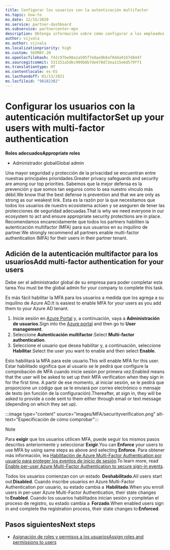 ```yaml
---
title: Configurar los usuarios con la autenticación multifactor
ms.topic: how-to
ms.date: 12/15/2020
ms.service: partner-dashboard
ms.subservice: partnercenter-mpn
description: Obtenga información sobre cómo configurar a los empleados con MFA
author: vijvala
ms.author: vijvala
ms.localizationpriority: high
ms.custom: SEOMAY.20
ms.openlocfilehash: f42c97be88a1a505f7e0ae9b8af0d4a9167d8447
ms.sourcegitcommit: 531151a5dbc999b8b7de478d72ea115e6d579ff1
ms.translationtype: HT
ms.contentlocale: es-ES
ms.lasthandoff: 01/13/2021
ms.locfileid: "98182382"
---
```

# <a name="set-up-your-users-with-multi-factor-authentication"></a><span data-ttu-id="a0c8f-103">Configurar los usuarios con la autenticación multifactor</span><span class="sxs-lookup"><span data-stu-id="a0c8f-103">Set up your users with multi-factor authentication</span></span>

<span data-ttu-id="a0c8f-104">**Roles adecuados**</span><span class="sxs-lookup"><span data-stu-id="a0c8f-104">**Appropriate roles**</span></span>

- <span data-ttu-id="a0c8f-105">Administrador global</span><span class="sxs-lookup"><span data-stu-id="a0c8f-105">Global admin</span></span>

<span data-ttu-id="a0c8f-106">Una mayor seguridad y protección de la privacidad se encuentran entre nuestras principales prioridades.</span><span class="sxs-lookup"><span data-stu-id="a0c8f-106">Greater privacy safeguards and security are among our top priorities.</span></span> <span data-ttu-id="a0c8f-107">Sabemos que la mejor defensa es la prevención y que somos tan seguros como lo sea nuestro vínculo más débil.</span><span class="sxs-lookup"><span data-stu-id="a0c8f-107">We know that the best defense is prevention and that we are only as strong as our weakest link.</span></span> <span data-ttu-id="a0c8f-108">Esta es la razón por la que necesitamos que todos los usuarios de nuestro ecosistema actúen y se aseguren de tener las protecciones de seguridad adecuadas.</span><span class="sxs-lookup"><span data-stu-id="a0c8f-108">That is why we need everyone in our ecosystem to act and ensure appropriate security protections are in place.</span></span> <span data-ttu-id="a0c8f-109">Recomendamos encarecidamente que todos los partners habiliten la autenticación multifactor (MFA) para sus usuarios en su inquilino de partner.</span><span class="sxs-lookup"><span data-stu-id="a0c8f-109">We strongly recommend all partners enable multi-factor authentication (MFA) for their users in their partner tenant.</span></span> 

## <a name="add-multi-factor-authentication-for-your-users"></a><span data-ttu-id="a0c8f-110">Adición de la autenticación multifactor para los usuarios</span><span class="sxs-lookup"><span data-stu-id="a0c8f-110">Add multi-factor authentication for your users</span></span>

<span data-ttu-id="a0c8f-111">Debe ser el administrador global de su empresa para poder completar esta tarea.</span><span class="sxs-lookup"><span data-stu-id="a0c8f-111">You must be the global admin for your company to complete this task.</span></span>

<span data-ttu-id="a0c8f-112">Es más fácil habilitar la MFA para los usuarios a medida que los agrega a su inquilino de Azure AD.</span><span class="sxs-lookup"><span data-stu-id="a0c8f-112">It is easiest to enable MFA for your users as you add them to your Azure AD tenant.</span></span>

1. <span data-ttu-id="a0c8f-113">Inicie sesión en [Azure Portal](https://portal.azure.com) y, a continuación, vaya a **Administración de usuarios**.</span><span class="sxs-lookup"><span data-stu-id="a0c8f-113">Sign into the [Azure portal](https://portal.azure.com) and then go to **User management**.</span></span>
1. <span data-ttu-id="a0c8f-114">Seleccione **Autenticación multifactor**.</span><span class="sxs-lookup"><span data-stu-id="a0c8f-114">Select **Multi-factor authentication**.</span></span>
1. <span data-ttu-id="a0c8f-115">Seleccione el usuario que desea habilitar y, a continuación, seleccione **Habilitar**.</span><span class="sxs-lookup"><span data-stu-id="a0c8f-115">Select the user you want to enable and then select **Enable**.</span></span>

<span data-ttu-id="a0c8f-116">Esto habilitará la MFA para este usuario.</span><span class="sxs-lookup"><span data-stu-id="a0c8f-116">This will enable MFA for this user.</span></span> <span data-ttu-id="a0c8f-117">Estar habilitado significa que al usuario se le pedirá que configure la comprobación de MFA cuando inicie sesión por primera vez.</span><span class="sxs-lookup"><span data-stu-id="a0c8f-117">Enabled means that the user will be asked to set up their MFA verification when they sign in for the first time.</span></span> <span data-ttu-id="a0c8f-118">A partir de ese momento, al iniciar sesión, se le pedirá que proporcione un código que se le enviará por correo electrónico o mensaje de texto (en función de la configuración).</span><span class="sxs-lookup"><span data-stu-id="a0c8f-118">Thereafter, at sign in, they will be asked to provide a code sent to them either through email or text message (depending on which they set up).</span></span>  

:::image type="content" source="images/MFA/securityverification.png" alt-text="Especificación de cómo comprobar":::

>[!NOTE]
><span data-ttu-id="a0c8f-120">Para **exigir** que los usuarios utilicen MFA, puede seguir los mismos pasos descritos anteriormente y seleccionar **Exigir**.</span><span class="sxs-lookup"><span data-stu-id="a0c8f-120">You can **Enforce** your users to use MFA by using same steps as above and selecting **Enforce**.</span></span> <span data-ttu-id="a0c8f-121">Para obtener más información, lea [Habilitación de Azure Multi-Factor Authentication por usuario para proteger los eventos de inicio de sesión](/azure/active-directory/authentication/howto-mfa-userstates).</span><span class="sxs-lookup"><span data-stu-id="a0c8f-121">To learn more, read [Enable per-user Azure Multi-Factor Authentication to secure sign-in events](/azure/active-directory/authentication/howto-mfa-userstates).</span></span> 

<span data-ttu-id="a0c8f-122">Todos los usuarios comienzan con un estado  **Deshabilitado**.</span><span class="sxs-lookup"><span data-stu-id="a0c8f-122">All users start out **Disabled**.</span></span> <span data-ttu-id="a0c8f-123">Cuando inscribe usuarios en Azure Multi-Factor Authentication por usuario, su estado cambia a  **Habilitado**.</span><span class="sxs-lookup"><span data-stu-id="a0c8f-123">When you enroll users in per-user Azure Multi-Factor Authentication, their state changes to **Enabled**.</span></span> <span data-ttu-id="a0c8f-124">Cuando los usuarios habilitados inician sesión y completan el proceso de registro, su estado cambia a  **Forzado**.</span><span class="sxs-lookup"><span data-stu-id="a0c8f-124">When enabled users sign in and complete the registration process, their state changes to **Enforced**.</span></span> 

## <a name="next-steps"></a><span data-ttu-id="a0c8f-125">Pasos siguientes</span><span class="sxs-lookup"><span data-stu-id="a0c8f-125">Next steps</span></span>

- [<span data-ttu-id="a0c8f-126">Asignación de roles y permisos a los usuarios</span><span class="sxs-lookup"><span data-stu-id="a0c8f-126">Assign roles and permissions to users</span></span>](permissions-overview.md)